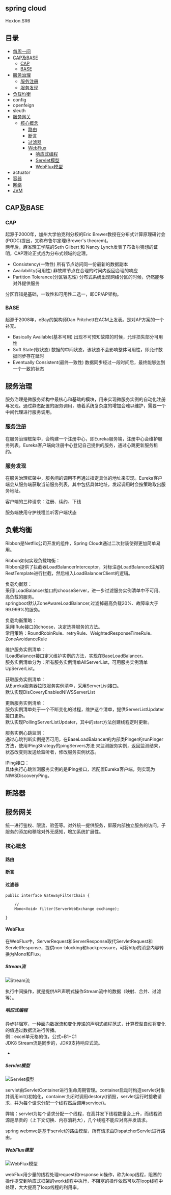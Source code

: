 ## spring cloud

Hoxton.SR6


## 目录

- [每周一问](media/doc/weeklyQuestion.md)
- [CAP及BASE](#CAP及BASE)
    - [CAP](#CAP)
    - [BASE](#BASE)
- [服务治理](#服务治理)
    - [服务注册](#服务注册)
    - [服务发现](#服务发现)
- [负载均衡](#负载均衡)
- config
- openfeign
- sleuth
- [服务网关](#服务网关)
    - [核心概念](#核心概念)
        - [路由](#路由)
        - [断言](#断言)
        - [过滤器](#过滤器)
        - [WebFlux](#WebFlux)
            - [响应式编程](#响应式编程)
            - [Servlet模型](#Servlet模型)
            - [WebFlux模型](#WebFlux模型)
- actuator
- [容器](media/doc/容器.md)
- [网络](media/doc/network.md)
- [JVM](media/doc/JVM.md)


## CAP及BASE

### CAP

起源于2000年，加州大学伯克利分校的Eric Brewer教授在分布式计算原理研讨会(PODC)提出，又称布鲁尔定理(Brewer's theorem)。  
两年后，麻省理工学院的Seth Gilbert 和 Nancy Lynch发表了布鲁尔猜想的证明，CAP理论正式成为分布式领域的定理。
* Consistency(一致性) 所有节点访问同一份最新的数据副本
* Availability(可用性) 非故障节点在合理的时间内返回合理的响应
* Partition Tolerance(分区容忍性) 分布式系统出现网络分区的时候，仍然能够对外提供服务

分区容错是基础，一致性和可用性二选一，即CP/AP架构。

### BASE

起源于2008年，eBay的架构师Dan Pritchett在ACM上发表。是对AP方案的一个补充。
* Basically Available(基本可用) 出现不可预知故障的时候，允许损失部分可用性
* Soft State(软状态) 数据的中间状态，该状态不会影响整体可用性，即允许数据同步存在延时
* Eventually Consistent(最终一致性) 数据同步经过一段时间后，最终能够达到一个一致的状态

## 服务治理

服务治理是微服务架构中最核心和基础的模块，用来实现微服务实例的自动化注册与发现。通过静态配置的服务调用，随着系统复杂度的增加会难以维护，需要一个中间代理进行服务调用。

### 服务注册

在服务治理框架中，会构建一个注册中心，即Eureka服务端，注册中心会维护服务列表。Eureka客户端向注册中心登记自己提供的服务，通过心跳更新服务租约。

### 服务发现

在服务治理框架中，服务间的调用不再通过指定具体的地址来实现。Eureka客户端会从服务端获取当前服务列表，其中包括具体地址，发起调用时会按策略取出服务地址。

客户端的三种请求：注册、续约、下线

服务端使用守护线程监听客户端状态


## 负载均衡

Ribbon是Netflix公司开发的组件，Spring Cloudt通过二次封装使得更加简单易用。

Ribbon如何实现负载均衡：  
Ribbon提供了拦截器LoadBalancerInterceptor，对标注@LoadBalanced注解的RestTemplate进行拦截，然后植入LoadBalancerClient的逻辑。

负载均衡器：  
采用ILoadBalancer接口的chooseServer，进一步过滤服务实例清单中不可用、高负载的服务。  
springboot默认ZoneAwareLoadBalancer,过滤掉最高负载20%、故障率大于99.999%的服务。

负载均衡策略：  
采用IRule接口的choose，决定选择服务的方法。  
常用策略：RoundRobinRule、retryRule、WeightedResponseTimeRule、ZoneAvoidanceRule

维护服务实例清单：  
ILoadBalancer接口定义维护实例的方法，实现在BaseLoadBalancer。  
服务实例清单分为：所有服务实例清单AllServerList，可用服务实例清单UpServerList。  

获取服务实例清单：  
从Eureka服务器拉取服务实例清单，采用ServerList接口。  
默认实现DisCoveryEnabledNIWSServerList

更新服务实例清单：  
服务实例清单处于一个不断变化的过程，维护这个清单，提供ServerListUpdater接口更新。  
默认实现PollingServerListUpdater，其中的start方法创建线程定时更新。  

服务实例心跳监测：  
通过心跳判断实例是否可用，在BaseLoadBalancer的内部类Pinger的runPinger方法，使用IPingStrategy的pingServers方法
来监测服务实例，返回监测结果，状态改变则发送给监听者，修改服务实例状态。

IPing接口：  
具体执行心跳监测服务实例的是IPing接口，若配置Eureka客户端，则实现为NIWSDiscoveryPing。


## 断路器



## 服务网关

统一进行鉴权、限流、验签等。对外统一提供服务，屏蔽内部独立服务的访问。子服务的添加和移除对外无感知，增加系统扩展性。

### 核心概念

#### 路由

#### 断言

#### 过滤器

    public interface GatewayFilterChain {
    
        // 
        Mono<Void> filter(ServerWebExchange exchange);
    
    }
    
#### WebFlux

在WebFlux中，ServerRequest和ServerResponse取代ServletRequest和ServletResponse，提供non-blocking和backpressure，可将http的消息内容转换为Mono和Flux。

##### Stream流

![Stream流](./media/picture/gateway/Stream流.jpg)

执行中间操作，就是提供API声明式操作Stream流中的数据（映射、合并、过滤等）。

##### 响应式编程 
 
异步非阻塞，一种面向数据流和变化传递的声明式编程范式，计算模型自动将变化的值通过数据流进行传播。  
例：excel单元格的值，公式=B1+C1  
JDK8 Stream流是同步的，JDK9支持响应式流。

* 

##### Servlet模型

![Servlet模型](./media/picture/gateway/Servlet模型.png)

servlet由ServletContainer进行生命周期管理。container启动时构造servlet对象并调用init()初始化，container关闭时调用destory()销毁，servlet运行时接收请求，并为每个请求分配一个线程然后调用service()。  

弊端：servlet为每个请求分配一个线程，在高并发下线程数量会上升，而线程资源是昂贵的（上下文切换、内存消耗大），几个线程不能应对高并发请求。  

spring webmvc是基于servlet的路由模型，所有请求由DispatcherServlet进行路由。

##### WebFlux模型

![WebFlux模型](./media/picture/gateway/WebFlux模型.png)

webFlux用少量的线程处理request和response io操作，称为loop线程，阻塞的操作提交到响应式框架的work线程中执行，不阻塞的操作依然可以在loop线程中处理，大大提高了loop线程的利用率。



